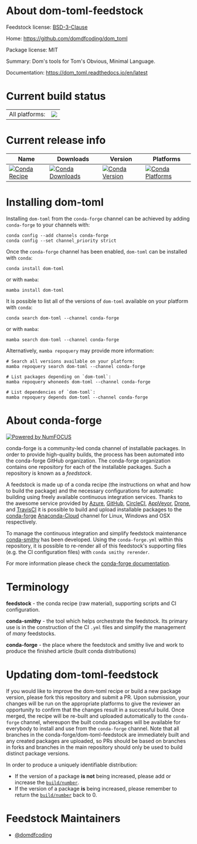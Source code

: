 About dom-toml-feedstock
========================

Feedstock license: [BSD-3-Clause](https://github.com/conda-forge/dom-toml-feedstock/blob/main/LICENSE.txt)

Home: https://github.com/domdfcoding/dom_toml

Package license: MIT

Summary: Dom's tools for Tom's Obvious, Minimal Language.

Documentation: https://dom_toml.readthedocs.io/en/latest

Current build status
====================


<table><tr><td>All platforms:</td>
    <td>
      <a href="https://dev.azure.com/conda-forge/feedstock-builds/_build/latest?definitionId=15692&branchName=main">
        <img src="https://dev.azure.com/conda-forge/feedstock-builds/_apis/build/status/dom-toml-feedstock?branchName=main">
      </a>
    </td>
  </tr>
</table>

Current release info
====================

| Name | Downloads | Version | Platforms |
| --- | --- | --- | --- |
| [![Conda Recipe](https://img.shields.io/badge/recipe-dom--toml-green.svg)](https://anaconda.org/conda-forge/dom-toml) | [![Conda Downloads](https://img.shields.io/conda/dn/conda-forge/dom-toml.svg)](https://anaconda.org/conda-forge/dom-toml) | [![Conda Version](https://img.shields.io/conda/vn/conda-forge/dom-toml.svg)](https://anaconda.org/conda-forge/dom-toml) | [![Conda Platforms](https://img.shields.io/conda/pn/conda-forge/dom-toml.svg)](https://anaconda.org/conda-forge/dom-toml) |

Installing dom-toml
===================

Installing `dom-toml` from the `conda-forge` channel can be achieved by adding `conda-forge` to your channels with:

```
conda config --add channels conda-forge
conda config --set channel_priority strict
```

Once the `conda-forge` channel has been enabled, `dom-toml` can be installed with `conda`:

```
conda install dom-toml
```

or with `mamba`:

```
mamba install dom-toml
```

It is possible to list all of the versions of `dom-toml` available on your platform with `conda`:

```
conda search dom-toml --channel conda-forge
```

or with `mamba`:

```
mamba search dom-toml --channel conda-forge
```

Alternatively, `mamba repoquery` may provide more information:

```
# Search all versions available on your platform:
mamba repoquery search dom-toml --channel conda-forge

# List packages depending on `dom-toml`:
mamba repoquery whoneeds dom-toml --channel conda-forge

# List dependencies of `dom-toml`:
mamba repoquery depends dom-toml --channel conda-forge
```


About conda-forge
=================

[![Powered by
NumFOCUS](https://img.shields.io/badge/powered%20by-NumFOCUS-orange.svg?style=flat&colorA=E1523D&colorB=007D8A)](https://numfocus.org)

conda-forge is a community-led conda channel of installable packages.
In order to provide high-quality builds, the process has been automated into the
conda-forge GitHub organization. The conda-forge organization contains one repository
for each of the installable packages. Such a repository is known as a *feedstock*.

A feedstock is made up of a conda recipe (the instructions on what and how to build
the package) and the necessary configurations for automatic building using freely
available continuous integration services. Thanks to the awesome service provided by
[Azure](https://azure.microsoft.com/en-us/services/devops/), [GitHub](https://github.com/),
[CircleCI](https://circleci.com/), [AppVeyor](https://www.appveyor.com/),
[Drone](https://cloud.drone.io/welcome), and [TravisCI](https://travis-ci.com/)
it is possible to build and upload installable packages to the
[conda-forge](https://anaconda.org/conda-forge) [Anaconda-Cloud](https://anaconda.org/)
channel for Linux, Windows and OSX respectively.

To manage the continuous integration and simplify feedstock maintenance
[conda-smithy](https://github.com/conda-forge/conda-smithy) has been developed.
Using the ``conda-forge.yml`` within this repository, it is possible to re-render all of
this feedstock's supporting files (e.g. the CI configuration files) with ``conda smithy rerender``.

For more information please check the [conda-forge documentation](https://conda-forge.org/docs/).

Terminology
===========

**feedstock** - the conda recipe (raw material), supporting scripts and CI configuration.

**conda-smithy** - the tool which helps orchestrate the feedstock.
                   Its primary use is in the construction of the CI ``.yml`` files
                   and simplify the management of *many* feedstocks.

**conda-forge** - the place where the feedstock and smithy live and work to
                  produce the finished article (built conda distributions)


Updating dom-toml-feedstock
===========================

If you would like to improve the dom-toml recipe or build a new
package version, please fork this repository and submit a PR. Upon submission,
your changes will be run on the appropriate platforms to give the reviewer an
opportunity to confirm that the changes result in a successful build. Once
merged, the recipe will be re-built and uploaded automatically to the
`conda-forge` channel, whereupon the built conda packages will be available for
everybody to install and use from the `conda-forge` channel.
Note that all branches in the conda-forge/dom-toml-feedstock are
immediately built and any created packages are uploaded, so PRs should be based
on branches in forks and branches in the main repository should only be used to
build distinct package versions.

In order to produce a uniquely identifiable distribution:
 * If the version of a package **is not** being increased, please add or increase
   the [``build/number``](https://docs.conda.io/projects/conda-build/en/latest/resources/define-metadata.html#build-number-and-string).
 * If the version of a package **is** being increased, please remember to return
   the [``build/number``](https://docs.conda.io/projects/conda-build/en/latest/resources/define-metadata.html#build-number-and-string)
   back to 0.

Feedstock Maintainers
=====================

* [@domdfcoding](https://github.com/domdfcoding/)

